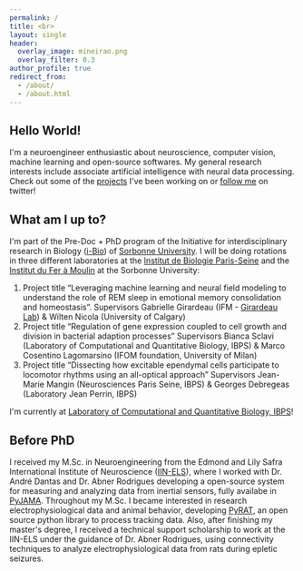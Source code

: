 ```yaml
---
permalink: /
title: <br>
layout: single
header:
  overlay_image: mineirao.png
  overlay_filter: 0.3
author_profile: true
redirect_from: 
  - /about/
  - /about.html
---
```


## Hello World!

I'm a neuroengineer enthusiastic about neuroscience, computer vision, machine learning and open-source softwares.
My general research interests include associate artificial intelligence with neural data processing. Check out some of the 
[projects](https://tuliofalmeida.github.io/projects/) I've been working on or [follow me](https://twitter.com/tuliofalmeida) on twitter!
 
## What am I up to?

I'm part of the Pre-Doc + PhD program of the Initiative for interdisciplinary research in Biology ([i-Bio](http://ibio.sorbonne-universite.fr/)) of [Sorbonne University](https://www.sorbonne-universite.fr/). I will be doing rotations in three different laboratories at the [Institut de Biologie Paris-Seine](https://www.ibps.sorbonne-universite.fr/en) and the [Institut du Fer à Moulin](https://ifm-institute.org/en/home/) at the Sorbonne University:

1. Project title “Leveraging machine learning and neural field modeling to understand the role of REM sleep in emotional memory consolidation and homeostasis”. Supervisors Gabrielle Girardeau (IFM - [Girardeau Lab](https://girardeaulab.org/)) & Wilten Nicola (University of Calgary)
2. Project title “Regulation of gene expression coupled to cell growth and division in bacterial adaption processes” Supervisors Bianca Sclavi (Laboratory of Computational and Quantitative Biology, IBPS) & Marco Cosentino Lagomarsino (IFOM foundation, University of Milan)
3. Project title “Dissecting how excitable ependymal cells participate to locomotor rhythms using an all-optical approach” Supervisors Jean-Marie Mangin (Neurosciences Paris Seine, IBPS) & Georges Debregeas (Laboratory Jean Perrin, IBPS)

I'm currently at [Laboratory of Computational and Quantitative Biology, IBPS](https://www.ibps.sorbonne-universite.fr/en/research/computational-and-quantitative-biology/genome-biology)!

## Before PhD

I received my M.Sc. in Neuroengineering from the Edmond and Lily Safra International Institute of Neuroscience ([IIN-ELS](http://www.institutosantosdumont.org.br/en/unidade/edmond-and-lily-safra-international-institute-of-neurosciences/)), where I worked with Dr. André Dantas and Dr. Abner Rodrigues developing a open-source system for measuring and analyzing data from inertial sensors, fully availabe in [PyJAMA](https://github.com/tuliofalmeida/pyjama). Throughout my M.Sc. I became interested in research electrophysiological data and animal behavior, developing [PyRAT](https://github.com/pyratlib/pyrat), an open source python library to process tracking data. Also, after finishing my master's degree, I received a technical support scholarship to work at the IIN-ELS under the guidance of Dr. Abner Rodrigues, using connectivity techniques to analyze electrophysiological data from rats during epletic seizures.
<br>    
